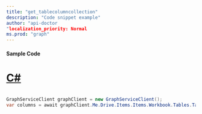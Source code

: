 ```yaml
---
title: "get_tablecolumncollection"
description: "Code snippet example" 
author: "api-doctor
"localization_priority: Normal
ms.prod: "graph"
--- 
```

#### Sample Code
# [C#](#tab/Csharp)

```C#

GraphServiceClient graphClient = new GraphServiceClient();
var columns = await graphClient.Me.Drive.Items.Items.Workbook.Tables.Tables.Columns.Request().GetAsync();

```